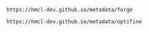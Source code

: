 ```
https://hmcl-dev.github.io/metadata/forge
```

```
https://hmcl-dev.github.io/metadata/optifine
```
